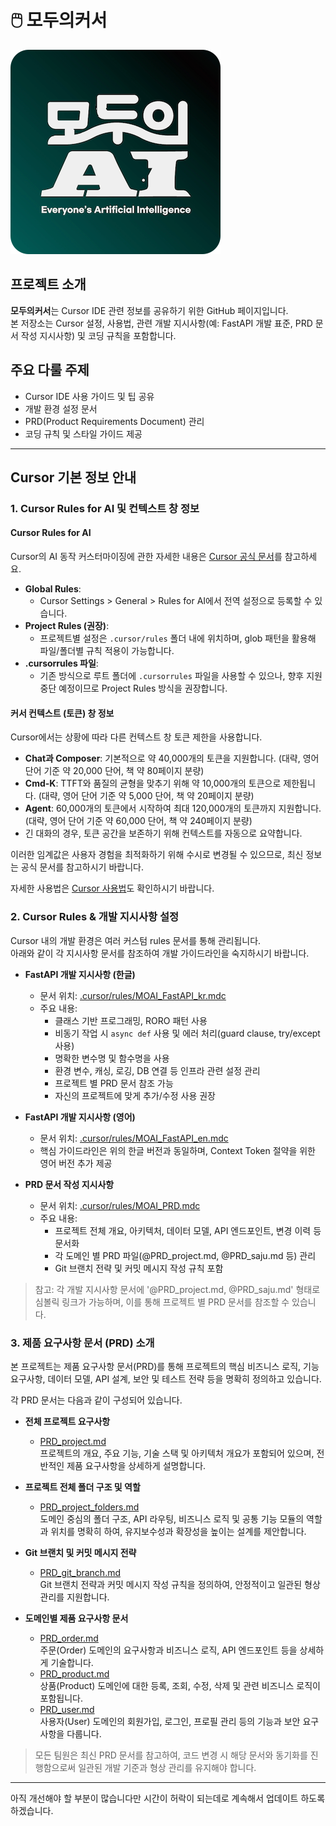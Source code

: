 # 🖱️ 모두의커서
![예시 이미지](assets/images/moduai_logo.png)
## 프로젝트 소개
**모두의커서**는 Cursor IDE 관련 정보를 공유하기 위한 GitHub 페이지입니다.  
본 저장소는 Cursor 설정, 사용법, 관련 개발 지시사항(예: FastAPI 개발 표준, PRD 문서 작성 지시사항) 및 코딩 규칙을 포함합니다.

## 주요 다룰 주제
- Cursor IDE 사용 가이드 및 팁 공유
- 개발 환경 설정 문서
- PRD(Product Requirements Document) 관리
- 코딩 규칙 및 스타일 가이드 제공

---

## Cursor 기본 정보 안내

### 1. Cursor Rules for AI 및 컨텍스트 창 정보

#### Cursor Rules for AI
Cursor의 AI 동작 커스터마이징에 관한 자세한 내용은 [Cursor 공식 문서](https://docs.cursor.com/context/rules-for-ai)를 참고하세요.

- **Global Rules**:  
  - Cursor Settings > General > Rules for AI에서 전역 설정으로 등록할 수 있습니다.
- **Project Rules (권장)**:  
  - 프로젝트별 설정은 `.cursor/rules` 폴더 내에 위치하며, glob 패턴을 활용해 파일/폴더별 규칙 적용이 가능합니다.
- **.cursorrules 파일**:  
  - 기존 방식으로 루트 폴더에 `.cursorrules` 파일을 사용할 수 있으나, 향후 지원 중단 예정이므로 Project Rules 방식을 권장합니다.


#### 커서 컨텍스트 (토큰) 창 정보
Cursor에서는 상황에 따라 다른 컨텍스트 창 토큰 제한을 사용합니다.

- **Chat과 Composer**: 기본적으로 약 40,000개의 토큰을 지원합니다. (대략, 영어 단어 기준 약 20,000 단어, 책 약 80페이지 분량)
- **Cmd-K**: TTFT와 품질의 균형을 맞추기 위해 약 10,000개의 토큰으로 제한됩니다. (대략, 영어 단어 기준 약 5,000 단어, 책 약 20페이지 분량)
- **Agent**: 60,000개의 토큰에서 시작하여 최대 120,000개의 토큰까지 지원합니다. (대략, 영어 단어 기준 약 60,000 단어, 책 약 240페이지 분량)
- 긴 대화의 경우, 토큰 공간을 보존하기 위해 컨텍스트를 자동으로 요약합니다.

이러한 임계값은 사용자 경험을 최적화하기 위해 수시로 변경될 수 있으므로, 최신 정보는 공식 문서를 참고하시기 바랍니다.

자세한 사용법은 [Cursor 사용법](https://docs.cursor.com/)도 확인하시기 바랍니다.


### 2. Cursor Rules & 개발 지시사항 설정
Cursor 내의 개발 환경은 여러 커스텀 rules 문서를 통해 관리됩니다.  
아래와 같이 각 지시사항 문서를 참조하여 개발 가이드라인을 숙지하시기 바랍니다.

- **FastAPI 개발 지시사항 (한글)**  
  - 문서 위치: [.cursor/rules/MOAI_FastAPI_kr.mdc](.cursor/rules/MOAI_FastAPI_kr.mdc)
  - 주요 내용:  
    - 클래스 기반 프로그래밍, RORO 패턴 사용  
    - 비동기 작업 시 `async def` 사용 및 에러 처리(guard clause, try/except 사용)  
    - 명확한 변수명 및 함수명을 사용
    - 환경 변수, 캐싱, 로깅, DB 연결 등 인프라 관련 설정 관리
    - 프로젝트 별 PRD 문서 참조 가능
    - 자신의 프로젝트에 맞게 추가/수정 사용 권장

- **FastAPI 개발 지시사항 (영어)**  
  - 문서 위치: [.cursor/rules/MOAI_FastAPI_en.mdc](.cursor/rules/MOAI_FastAPI_en.mdc)  
  - 핵심 가이드라인은 위의 한글 버전과 동일하며, Context Token 절약을 위한 영어 버전 추가 제공

- **PRD 문서 작성 지시사항**  
  - 문서 위치: [.cursor/rules/MOAI_PRD.mdc](.cursor/rules/MOAI_PRD.mdc)  
  - 주요 내용:  
    - 프로젝트 전체 개요, 아키텍처, 데이터 모델, API 엔드포인트, 변경 이력 등 문서화  
    - 각 도메인 별 PRD 파일(@PRD_project.md, @PRD_saju.md 등) 관리  
    - Git 브랜치 전략 및 커밋 메시지 작성 규칙 포함

> 참고: 각 개발 지시사항 문서에 '@PRD_project.md, @PRD_saju.md' 형태로 심볼릭 링크가 가능하며, 이를 통해 프로젝트 별 PRD 문서를 참조할 수 있습니다.


### 3. 제품 요구사항 문서 (PRD) 소개

본 프로젝트는 제품 요구사항 문서(PRD)를 통해 프로젝트의 핵심 비즈니스 로직, 기능 요구사항, 데이터 모델, API 설계, 보안 및 테스트 전략 등을 명확히 정의하고 있습니다. 

각 PRD 문서는 다음과 같이 구성되어 있습니다.

- **전체 프로젝트 요구사항**  
  - [PRD_project.md](docs/PRD/PRD_project.md)  
    프로젝트의 개요, 주요 기능, 기술 스택 및 아키텍처 개요가 포함되어 있으며, 전반적인 제품 요구사항을 상세하게 설명합니다.

- **프로젝트 전체 폴더 구조 및 역할**  
  - [PRD_project_folders.md](docs/PRD/PRD_project_folders.md)  
    도메인 중심의 폴더 구조, API 라우팅, 비즈니스 로직 및 공통 기능 모듈의 역할과 위치를 명확히 하여, 유지보수성과 확장성을 높이는 설계를 제안합니다.

- **Git 브랜치 및 커밋 메시지 전략**  
  - [PRD_git_branch.md](docs/PRD/PRD_git_branch.md)  
    Git 브랜치 전략과 커밋 메시지 작성 규칙을 정의하여, 안정적이고 일관된 형상 관리를 지원합니다.

- **도메인별 제품 요구사항 문서**  
  - [PRD_order.md](docs/PRD/domain/PRD_order.md)  
    주문(Order) 도메인의 요구사항과 비즈니스 로직, API 엔드포인트 등을 상세하게 기술합니다.
  - [PRD_product.md](docs/PRD/domain/PRD_product.md)  
    상품(Product) 도메인에 대한 등록, 조회, 수정, 삭제 및 관련 비즈니스 로직이 포함됩니다.
  - [PRD_user.md](docs/PRD/domain/PRD_user.md)  
    사용자(User) 도메인의 회원가입, 로그인, 프로필 관리 등의 기능과 보안 요구사항을 다룹니다.

> 모든 팀원은 최신 PRD 문서를 참고하여, 코드 변경 시 해당 문서와 동기화를 진행함으로써 일관된 개발 기준과 형상 관리를 유지해야 합니다.

---

아직 개선해야 할 부분이 많습니다만 시간이 허락이 되는데로 계속해서 업데이트 하도록 하겠습니다. 
